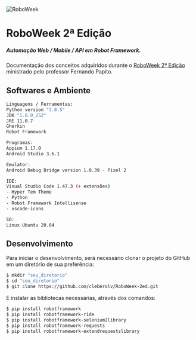 ![RoboWeek](https://user-images.githubusercontent.com/18565015/89058250-5b7f0580-d335-11ea-822b-418009c35f71.png)

# RoboWeek 2ª Edição

##### Automação Web / Mobile / API em Robot Framework.

Documentação dos conceitos adquiridos durante o [RoboWeek 2ª Edição](https://www.qaninja.io/school/roboweek-2a-edicao/ "RoboWeek 2ª Edição") ministrado pelo professor Fernando Papito.

## Softwares e Ambiente

```bash
Linguagens / Ferramentas:
Python version "3.8.5"
JDK "1.8.0_252"
JRE 11.0.7
Gherkin
Robot Framework

Programas:
Appium 1.17.0
Android Studio 3.6.1

Emulator:
Android Debug Bridge version 1.0.39 - Pixel 2

IDE:
Visual Studio Code 1.47.3 (+ extensões)
- Hyper Tem Theme
- Python
- Robot Framework Intellisense
- vscode-icons

SO:
Linux Ubuntu 20.04
```

## Desenvolvimento

Para iniciar o desenvolvimento, será necessário clonar o projeto do GitHub em um diretório de sua preferência:

```bash
$ mkdir "seu_diretorio"
$ cd "seu_diretorio"
$ git clone https://github.com/cleberolv/RoboWeek-2ed.git
```
E instalar as bibliotecas necessárias, através dos comandos:
```bash
$ pip install robotframework
$ pip install robotframework-ride
$ pip install robotframework-selenium2library
$ pip install robotframework-requests
$ pip install robotframework-extendrequestslibrary
```

